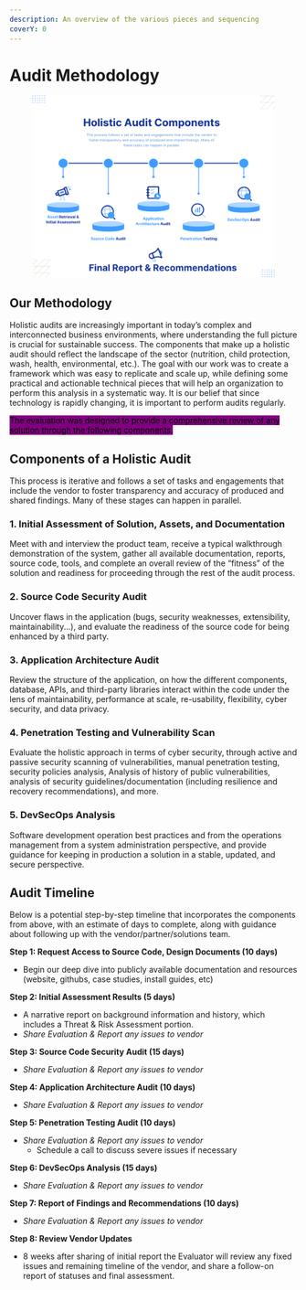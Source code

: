 ```yaml
---
description: An overview of the various pieces and sequencing
coverY: 0
---
```


# Audit Methodology

<figure><img src="../.gitbook/assets/Blue and White Clean Minimalist Monotone Business Process Flow Chart.png" alt=""><figcaption></figcaption></figure>

## Our Methodology

Holistic audits are increasingly important in today’s complex and interconnected business environments, where understanding the full picture is crucial for sustainable success. The components that make up a holistic audit should reflect the landscape of the sector (nutrition, child protection, wash, health, environmental, etc.). The goal with our work was to create a framework which was easy to replicate and scale up, while defining some practical and actionable technical pieces that will help an organization to perform this analysis in a systematic way. It is our belief that since technology is rapidly changing, it is important to perform audits regularly.

<mark style="background-color:purple;">The evaluation was designed to provide a comprehensive review of any solution through the following components.</mark>

## Components of a Holistic Audit&#x20;

This process is iterative and follows a set of tasks and engagements that include the vendor to foster transparency and accuracy of produced and shared findings. Many of these stages can happen in parallel.&#x20;

### 1. Initial Assessment of Solution, Assets, and Documentation

Meet with and interview the product team, receive a typical walkthrough demonstration of the system, gather all available documentation, reports, source code, tools, and complete an overall review of the “fitness” of the solution and readiness for proceeding through the rest of the audit process.

### 2. Source Code Security Audit

Uncover flaws in the application (bugs, security weaknesses, extensibility, maintainability...), and evaluate the readiness of the source code for being enhanced by a third party.

### 3. Application Architecture Audit

Review the structure of the application, on how the different components, database, APIs, and third-party libraries interact within the code under the lens of maintainability, performance at scale, re-usability, flexibility, cyber security, and data privacy.&#x20;

### 4. Penetration Testing and Vulnerability Scan

Evaluate the holistic approach in terms of cyber security, through active and passive security scanning of vulnerabilities, manual penetration testing, security policies analysis, Analysis of history of public vulnerabilities, analysis of security guidelines/documentation (including resilience and recovery recommendations), and more.

### 5. DevSecOps Analysis

Software development operation best practices and from the operations management from a system administration perspective, and provide guidance for keeping in production a solution in a stable, updated, and secure perspective.

## Audit Timeline

Below is a potential step-by-step timeline that incorporates the components from above, with an estimate of days to complete, along with guidance about following up with the vendor/partner/solutions team.

**Step 1: Request Access to Source Code, Design Documents  **<mark style="color:purple;">**(10 days)**</mark>&#x20;

* Begin our deep dive into publicly available documentation and resources (website, githubs, case studies, install guides, etc)

**Step 2: Initial Assessment Results **<mark style="color:purple;">**(5 days)**</mark>&#x20;

* A narrative report on background information and history, which includes a Threat & Risk Assessment portion.&#x20;
* _Share Evaluation & Report any issues to vendor_

**Step 3: Source Code Security Audit **<mark style="color:purple;background-color:yellow;">**(15 days)**</mark>

* _Share Evaluation & Report any issues to vendor_

**Step 4: Application Architecture Audit **<mark style="color:purple;">**(10 days)**</mark>&#x20;

* _Share Evaluation & Report any issues to vendor_&#x20;

**Step 5: Penetration Testing Audit **<mark style="color:purple;">**(10 days)**</mark>&#x20;

* _Share Evaluation & Report any issues to vendor_&#x20;
  * Schedule a call to discuss severe issues if necessary&#x20;

**Step 6: DevSecOps Analysis  **<mark style="color:purple;background-color:yellow;">**(15 days)**</mark>

* _Share Evaluation & Report any issues to vendor_&#x20;

**Step 7: Report of Findings and Recommendations **<mark style="color:purple;">**(10 days)**</mark>&#x20;

* _Share Evaluation & Report any issues to vendor_&#x20;

**Step 8: Review Vendor Updates**

* 8 weeks after sharing of initial report the Evaluator will review any fixed issues and remaining timeline of the vendor, and share a follow-on report of statuses and final assessment.

